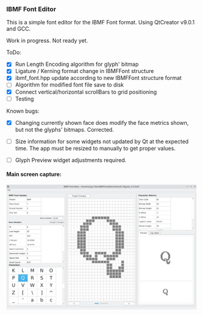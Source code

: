 ### IBMF Font Editor

This is a simple font editor for the IBMF Font format. 
Using QtCreator v9.0.1 and GCC.

Work in progress. Not ready yet.

ToDo:

- [x] Run Length Encoding algorithm for glyph' bitmap
- [x] Ligature / Kerning format change in IBMFFont structure
- [x] ibmf_font.hpp update according to new IBMFFont structure format
- [ ] Algorithm for modified font file save to disk 
- [x] Connect vertical/horizontal scrollBars to grid positioning
- [ ] Testing

Known bugs:

- [x] Changing currently shown face does modify the face metrics shown, but not the glyphs' bitmaps. Corrected.
- [ ] Size information for some widgets not updated by Qt at the expected time. The app must be resized to manually to get proper values.
- [ ] Glyph Preview widget adjustments required.


#### Main screen capture:

<img src="Pictures/main2.png" alt="app picture" width="500"/>
